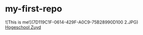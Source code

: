 # my-first-repo
![This is me!](7D119C1F-0614-429F-A0C9-75B28990D100 2.JPG)
[Hogeschool Zuyd](zuyd.nl)
